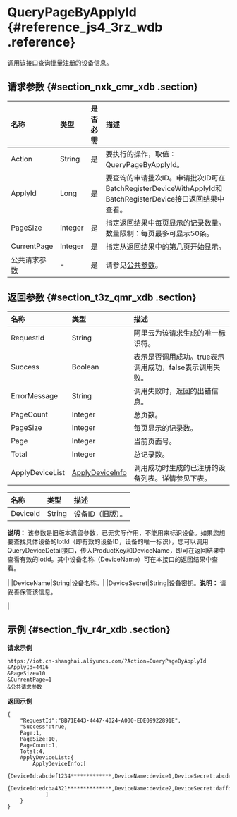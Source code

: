 # QueryPageByApplyId {#reference_js4_3rz_wdb .reference}

调用该接口查询批量注册的设备信息。

## 请求参数 {#section_nxk_cmr_xdb .section}

|名称|类型|是否必需|描述|
|:-|:-|:---|:-|
|Action|String|是|要执行的操作，取值：QueryPageByApplyId。|
|ApplyId|Long|是|要查询的申请批次ID。申请批次ID可在BatchRegisterDeviceWithApplyId和BatchRegisterDevice接口返回结果中查看。|
|PageSize|Integer|是|指定返回结果中每页显示的记录数量。数量限制：每页最多可显示50条。|
|CurrentPage|Integer|是|指定从返回结果中的第几页开始显示。|
|公共请求参数|-|是|请参见[公共参数](intl.zh-CN/云端开发指南/云端API参考/公共参数.md#)。|

## 返回参数 {#section_t3z_qmr_xdb .section}

|名称|类型|描述|
|:-|:-|:-|
|RequestId|String|阿里云为该请求生成的唯一标识符。|
|Success|Boolean|表示是否调用成功。true表示调用成功，false表示调用失败。|
|ErrorMessage|String|调用失败时，返回的出错信息。|
|PageCount|Integer|总页数。|
|PageSize|Integer|每页显示的记录数。|
|Page|Integer|当前页面号。|
|Total|Integer|总记录数。|
|ApplyDeviceList|[ApplyDeviceInfo](#table_grm_1nr_xdb)|调用成功时生成的已注册的设备列表。详情参见下表。|

|名称|类型|描述|
|:-|:-|:-|
|DeviceId|String| 设备ID（旧版）。

 **说明：** 该参数是旧版本遗留参数，已无实际作用，不能用来标识设备。如果您想要查找具体设备的IotId（即有效的设备ID，设备的唯一标识），您可以调用QueryDeviceDetail接口，传入ProductKey和DeviceName，即可在返回结果中查看有效的IotId。其中设备名称（DeviceName）可在本接口的返回结果中查看。

 |
|DeviceName|String|设备名称。|
|DeviceSecret|String|设备密钥。**说明：** 请妥善保管该信息。

|

## 示例 {#section_fjv_r4r_xdb .section}

**请求示例**

```
https://iot.cn-shanghai.aliyuncs.com/?Action=QueryPageByApplyId
&ApplyId=4416
&PageSize=10
&CurrentPage=1
&公共请求参数
```

**返回示例**

```
{
    "RequestId":"BB71E443-4447-4024-A000-EDE09922891E",
    "Success":true,
    Page:1,
    PageSize:10,
    PageCount:1,
    Total:4,
    ApplyDeviceList:{
        ApplyDeviceInfo:[
            {DeviceId:abcdef1234*************,DeviceName:device1,DeviceSecret:abcdefsddd},
            {DeviceId:edcba4321**************,DeviceName:device2,DeviceSecret:daffdfdeaa}
            ]
    }
}
```

